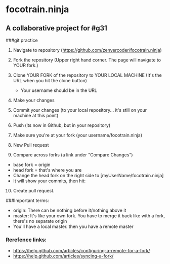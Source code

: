 # focotrain.ninja

## A collaborative project for #g31

###git practice

1. Navigate to repository
    (https://github.com/zenvercoder/focotrain.ninja)

2. Fork the repository (Upper right hand corner. The page will navigate to YOUR fork.)

3. Clone YOUR FORK of the repository to YOUR LOCAL MACHINE (It's the URL when you hit the clone button)
    * Your username should be in the URL

4. Make your changes

5. Commit your changes (to your local repository... it's still on your machine at this point)

6. Push (its now in Github, but in your repository)

7. Make sure you're at your fork (your username/focotrain.ninja)

8. New Pull request

9. Compare across forks (a link under "Compare Changes")

* base fork = origin
* head fork = that's where you are
* Change the head fork on the right side to [myUserName/focotrain.ninja]
* It will show your commits, then hit:

10. Create pull request.

###Important terms:

* origin: There can be nothing before it/nothing above it
* master: It's like your own fork. You have to merge it back like with a fork, there's no separate origin
* You'll have a local master. then you have a remote master

### Rerefence links:

* https://help.github.com/articles/configuring-a-remote-for-a-fork/
* https://help.github.com/articles/syncing-a-fork/
